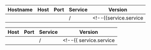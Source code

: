 <!--{% load md %}--><!--{% noemptylines %}-->
<!--{% if show_hostname %}-->

| Hostname | Host | Port | Service | Version |
| ------- | ------- | ------- | ------- | ------- |
<!--{% for service in data %}-->| <!--{{service.hostname}}--> | <!--{{service.ip}}--> | <!--{{service.port}}-->/<!--{{service.protocol}}--> | <!--{{service.service|default:"n/a"}}--> | <!--{{service.version|default:"n/a"}}--> |
<!--{% endfor %}-->

<!--{% else %}-->

| Host | Port | Service | Version |
| ------- | ------- | ------- | ------- |
<!--{% for service in data %}-->| <!--{{service.ip}}--> | <!--{{service.port}}-->/<!--{{service.protocol}}--> | <!--{{ service.service|default:"n/a"}}--> | <!--{{service.version|default:"n/a"}}--> |
<!--{% endfor %}-->
<!--{% endif %}-->

<!--{% endnoemptylines %}-->